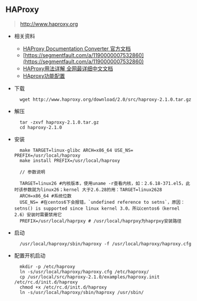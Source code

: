## HAProxy
> http://www.haproxy.org

- 相关资料
	- [HAProxy Documentation Converter 官方文档](http://cbonte.github.io/haproxy-dconv/)
	- [https://segmentfault.com/a/1190000007532860](https://segmentfault.com/a/1190000007532860)
	- [HAProxy用法详解 全网最详细中文文档](http://www.ttlsa.com/linux/haproxy-study-tutorial/)
	- [HAproxy功能配置](https://www.jianshu.com/p/8af373981cfe)

- 下载

		wget http://www.haproxy.org/download/2.0/src/haproxy-2.1.0.tar.gz
- 解压

		tar -zxvf haproxy-2.1.0.tar.gz
		cd haproxy-2.1.0
- 安装

		make TARGET=linux-glibc ARCH=x86_64 USE_NS= PREFIX=/usr/local/haproxy
		make install PREFIX=/usr/local/haproxy

		// 参数说明

		TARGET=linux26 #内核版本，使用uname -r查看内核，如：2.6.18-371.el5，此时该参数就为linux26；kernel 大于2.6.28的用：TARGET=linux2628
		ARCH=x86_64 #系统位数
        USE_NS= #在centos6下会报错，`undefined reference to setns`，原因：setns() is supported since linux kernel 3.0，所以centos6（kernel 2.6）安装时需要禁用它
		PREFIX=/usr/local/haprpxy # /usr/local/haprpxy为haprpxy安装路径

- 启动

		/usr/local/haproxy/sbin/haproxy -f /usr/local/haproxy/haproxy.cfg 
- 配置开机启动

		mkdir -p /etc/haproxy
		ln -s/usr/local/haproxy/haproxy.cfg /etc/haproxy/
		cp /usr/local/src/haproxy-2.1.0/examples/haproxy.init /etc/rc.d/init.d/haproxy
        chmod +x /etc/rc.d/init.d/haproxy
        ln -s/usr/local/haproxy/sbin/haproxy /usr/sbin/